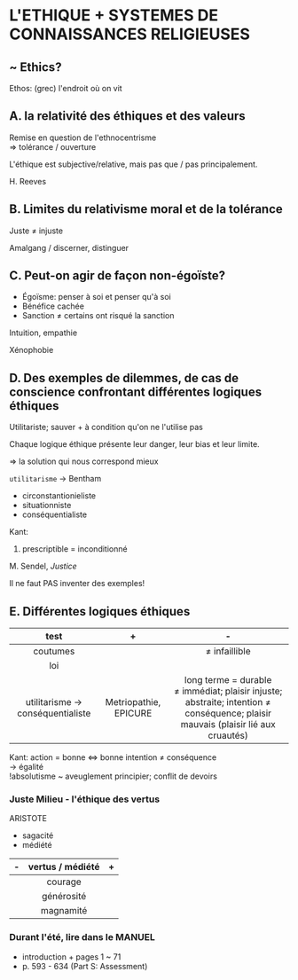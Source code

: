 # L'ETHIQUE + SYSTEMES DE CONNAISSANCES RELIGIEUSES
## ~ Ethic**s**?

Ethos: (grec) l'endroit où on vit

## A. la relativité des éthiques et des valeurs
Remise en question de l'ethnocentrisme  
=> tolérance / ouverture

L'éthique est subjective/relative, mais pas que / pas principalement.

H. Reeves

## B. Limites du relativisme moral et de la tolérance
Juste ≠ injuste

Amalgang / discerner, distinguer

## C. Peut-on agir de façon non-égoïste?
- Égoïsme: penser à soi et penser qu'à soi
- Bénéfice cachée
- Sanction ≠ certains ont risqué la sanction

Intuition, empathie

Xénophobie

## D. Des exemples de dilemmes, de cas de conscience confrontant différentes logiques éthiques

Utilitariste; sauver + à condition qu'on ne l'utilise pas

Chaque logique éthique présente leur danger, leur bias et leur limite.

=> la solution qui nous correspond mieux

`utilitarisme` -> Bentham

- circonstantionieliste
- situationniste
- conséquentialiste


Kant:

1. prescriptible = inconditionné


M. Sendel, *Justice*

Il ne faut PAS inventer des exemples!

## E. Différentes logiques éthiques
|test|**+**|**-**|
|:-:|:-:|:-:|
|coutumes||≠ infaillible|
|loi|||
|utilitarisme -> conséquentialiste|Metriopathie, EPICURE|long terme = durable ≠ immédiat; plaisir injuste; abstraite; intention ≠ conséquence; plaisir mauvais (plaisir lié aux cruautés)|

Kant: action = bonne <=> bonne intention ≠ conséquence  
-> égalité  
!absolutisme ~ aveuglement principier; conflit de devoirs

### Juste Milieu - l'éthique des vertus
ARISTOTE
- sagacité
- médiété

| - | vertus / médiété | + |
|:-:|:----------------:|:-:|
|   | courage          |   |
|   | générosité       |   |
|   | magnamité        |   |

### Durant l'été, lire dans le MANUEL
- introduction + pages 1 ~ 71
- p. 593 - 634 (Part S: Assessment)
